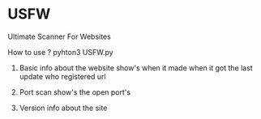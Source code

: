 # USFW
Ultimate Scanner For Websites

How to use ?
pyhton3 USFW.py

1. Basic info about the website 
   show's when it made 
   when it got the last update
   who registered url


2. Port scan
   show's the open port's


3. Version info about the site
